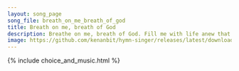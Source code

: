 ```yaml
---
layout: song_page
song_file: breath_on_me_breath_of_god
title: Breath on me, breath of God
description: Breathe on me, breath of God. Fill me with life anew that I may love what thou dost love, and do what thou wouldst do.  Breath on me, breath of God, u... theist 4part acapella 4verse musicbyother textbyother 
image: https://github.com/kenanbit/hymn-singer/releases/latest/download/breath_on_me_breath_of_god-trad.png
---
```


{% include choice_and_music.html %}